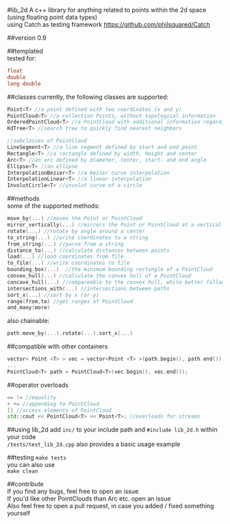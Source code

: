 #lib_2d
A c++ library for anything related to points within the 2d space (using floating point data types)  
using Catch as testing framework https://github.com/philsquared/Catch  

##version 0.9

##templated  
tested for:  

```cpp
float  
double  
long double
```


##classes
currently, the following classes are supported:  

```cpp
Point<T> //a point defined with two coordinates (x and y)  
PointCloud<T> //a collection Points, without topological information
OrderedPointCloud<T> //a PointCloud with additional information regarding sorting and filtering of points
KdTree<T> //search tree to quickly find nearest neighbors

//subclasses of PointCloud
LineSegment<T> //a line segment defined by start and end point
Rectangle<T> //a rectangle defined by width, height and center
Arc<T> //an arc defined by diameter, center, start- and end angle
Ellipse<T> //an ellipse
InterpolationBezier<T> //a bezier curve interpolation  
InterpolationLinear<T> //a linear interpolation
InvolutCircle<T> //involut curve of a circle
```


##methods  
some of the supported methods:  

```cpp
move_by(...) //moves the Point or PointCloud  
mirror_vertically(...) //mirrors the Point or PointCloud at a vertical line (horizontally and point also supported)  
rotate(...) //rotate by angle around a center  
to_string(...) //write coordinates to a string  
from_string(...) //parse from a string
distance_to(...) //calculate distances between points
load(...) //load coordinates from file
to_file(...) //write coordinates to file  
bounding_box(...)  //the minimum bounding rectangle of a PointCloud  
convex_hull(...) //calculate the convex hull of a PointCloud  
concave_hull(...) //compareable to the convex hull, while better following the shape of a pointcloud
intersections_with(...) //intersections between paths  
sort_x(...) //sort by x (or y)  
range(from,to) //get ranges of PointCloud
and_many(more)  
```  

also chainable:
```cpp
path.move_by(...).rotate(...).sort_x(...)
```


##compatible with other containers  

```cpp
vector< Point <T> > vec = vector<Point <T> >(path.begin(), path.end());  
...  
PointCloud<T> path = PointCloud<T>(vec.begin(), vec.end());
```  


##operator overloads  

```cpp
== != //equality  
+ += //appending to PointCloud  
[] //access elements of PointCloud
std::cout << PointCloud<T> << Point<T>; //overloads for streams
```  



##using lib_2d
add `inc/` to your include path and `#include lib_2d.h` within your code  
`/tests/test_lib_2d.cpp` also provides a basic usage example



##testing
`make tests`  
you can also use  
`make clean`  



##contribute  
If you find any bugs, feel free to open an issue  
If you'd like other PointClouds than Arc etc. open an issue  
Also feel free to open a pull request, in case you added / fixed something yourself
